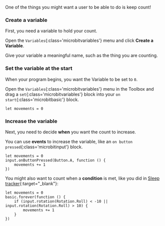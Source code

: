 One of the things you might want a user to be able to do is keep count!

### Create a variable

First, you need a variable to hold your count. 

Open the `Variables`{:class='microbitvariables'} menu and click **Create a Variable**. 

Give your variable a meaningful name, such as the thing you are counting.

### Set the variable at the start

When your program begins, you want the Variable to be set to `0`.

Open the `Variables`{:class='microbitvariables'} menu in the Toolbox and drag a `set`{:class='microbitvariables'} block into your `on start`{:class='microbitbasic'} block.

```microbit
let movements = 0
```

### Increase the variable

Next, you need to decide **when** you want the count to increase. 

You can use **events** to increase the variable, like an `on button pressed`{:class='microbitinput'} block. 

```microbit
let movements = 0
input.onButtonPressed(Button.A, function () {
    movements += 1
})
```

You might also want to count when a **condition** is met, like you did in [Sleep tracker](https://projects.raspberrypi.org/en/projects/sleep-tracker){:target="_blank"}:

```microbit
let movements = 0
basic.forever(function () {
    if (input.rotation(Rotation.Roll) < -10 || input.rotation(Rotation.Roll) > 10) {
        movements += 1
    }
})
```
